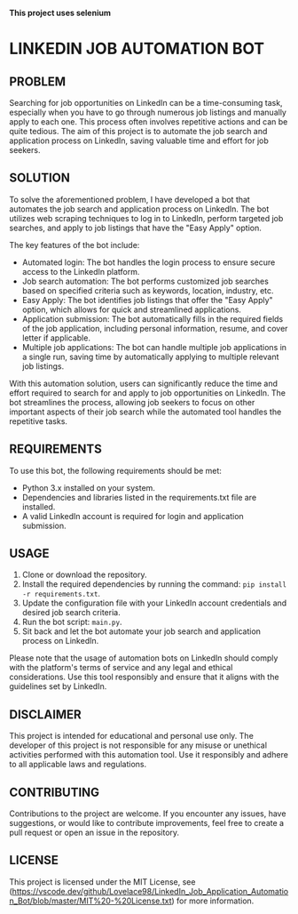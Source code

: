 **This project uses selenium**

# LINKEDIN JOB AUTOMATION BOT

## PROBLEM

Searching for job opportunities on LinkedIn can be a time-consuming task, especially when you have to go through numerous job listings and manually apply to each one. This process often involves repetitive actions and can be quite tedious. The aim of this project is to automate the job search and application process on LinkedIn, saving valuable time and effort for job seekers.

## SOLUTION

To solve the aforementioned problem, I have developed a bot that automates the job search and application process on LinkedIn. The bot utilizes web scraping techniques to log in to LinkedIn, perform targeted job searches, and apply to job listings that have the "Easy Apply" option.

The key features of the bot include:

- Automated login: The bot handles the login process to ensure secure access to the LinkedIn platform.
- Job search automation: The bot performs customized job searches based on specified criteria such as keywords, location, industry, etc.
- Easy Apply: The bot identifies job listings that offer the "Easy Apply" option, which allows for quick and streamlined applications.
- Application submission: The bot automatically fills in the required fields of the job application, including personal information, resume, and cover letter if applicable.
- Multiple job applications: The bot can handle multiple job applications in a single run, saving time by automatically applying to multiple relevant job listings.

With this automation solution, users can significantly reduce the time and effort required to search for and apply to job opportunities on LinkedIn. The bot streamlines the process, allowing job seekers to focus on other important aspects of their job search while the automated tool handles the repetitive tasks.

## REQUIREMENTS

To use this bot, the following requirements should be met:

- Python 3.x installed on your system.
- Dependencies and libraries listed in the requirements.txt file are installed.
- A valid LinkedIn account is required for login and application submission.

## USAGE

1. Clone or download the repository.
2. Install the required dependencies by running the command: `pip install -r requirements.txt`.
3. Update the configuration file with your LinkedIn account credentials and desired job search criteria.
4. Run the bot script: `main.py`.
5. Sit back and let the bot automate your job search and application process on LinkedIn.

Please note that the usage of automation bots on LinkedIn should comply with the platform's terms of service and any legal and ethical considerations. Use this tool responsibly and ensure that it aligns with the guidelines set by LinkedIn.

## DISCLAIMER

This project is intended for educational and personal use only. The developer of this project is not responsible for any misuse or unethical activities performed with this automation tool. Use it responsibly and adhere to all applicable laws and regulations.

## CONTRIBUTING

Contributions to the project are welcome. If you encounter any issues, have suggestions, or would like to contribute improvements, feel free to create a pull request or open an issue in the repository.

## LICENSE

This project is licensed under the MIT License, see (https://vscode.dev/github/Lovelace98/LinkedIn_Job_Application_Automation_Bot/blob/master/MIT%20-%20License.txt) for more information. 
